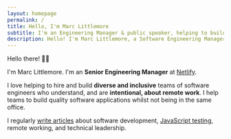 ```yaml
---
layout: homepage
permalink: /
title: Hello, I'm Marc Littlemore
subtitle: I'm an Engineering Manager & public speaker, helping to build inclusive teams
description: Hello! I'm Marc Littlemore, a Software Engineering Manager who writes about software development and technical leadership.
---
```


Hello there! 👋🏻

I'm Marc Littlemore. I'm an **Senior Engineering Manager** at [Netlify](https://netlify.com).

I love helping to hire and build **diverse and inclusive** teams of software engineers who understand, and are **intentional, about remote work**. I help teams to build quality software applications whilst not being in the same office.

I regularly [write articles](/articles/) about software development, [JavaScript testing](/javascript-testing/), remote working, and technical leadership.
